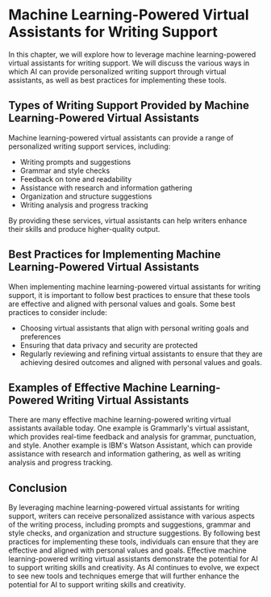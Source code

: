 # Machine Learning-Powered Virtual Assistants for Writing Support

In this chapter, we will explore how to leverage machine learning-powered virtual assistants for writing support. We will discuss the various ways in which AI can provide personalized writing support through virtual assistants, as well as best practices for implementing these tools.

Types of Writing Support Provided by Machine Learning-Powered Virtual Assistants
--------------------------------------------------------------------------------

Machine learning-powered virtual assistants can provide a range of personalized writing support services, including:

* Writing prompts and suggestions
* Grammar and style checks
* Feedback on tone and readability
* Assistance with research and information gathering
* Organization and structure suggestions
* Writing analysis and progress tracking

By providing these services, virtual assistants can help writers enhance their skills and produce higher-quality output.

Best Practices for Implementing Machine Learning-Powered Virtual Assistants
---------------------------------------------------------------------------

When implementing machine learning-powered virtual assistants for writing support, it is important to follow best practices to ensure that these tools are effective and aligned with personal values and goals. Some best practices to consider include:

* Choosing virtual assistants that align with personal writing goals and preferences
* Ensuring that data privacy and security are protected
* Regularly reviewing and refining virtual assistants to ensure that they are achieving desired outcomes and aligned with personal values and goals.

Examples of Effective Machine Learning-Powered Writing Virtual Assistants
-------------------------------------------------------------------------

There are many effective machine learning-powered writing virtual assistants available today. One example is Grammarly's virtual assistant, which provides real-time feedback and analysis for grammar, punctuation, and style. Another example is IBM's Watson Assistant, which can provide assistance with research and information gathering, as well as writing analysis and progress tracking.

Conclusion
----------

By leveraging machine learning-powered virtual assistants for writing support, writers can receive personalized assistance with various aspects of the writing process, including prompts and suggestions, grammar and style checks, and organization and structure suggestions. By following best practices for implementing these tools, individuals can ensure that they are effective and aligned with personal values and goals. Effective machine learning-powered writing virtual assistants demonstrate the potential for AI to support writing skills and creativity. As AI continues to evolve, we expect to see new tools and techniques emerge that will further enhance the potential for AI to support writing skills and creativity.
